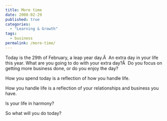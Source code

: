 ```yaml
---
title: More time
date: 2008-02-29
published: true
categories:
  - "Learning & Growth"
tags:
  - business
permalink: /more-time/
---
```

Today is the 29th of February, a leap year day.Â  An extra day in your life this year. What are you going to do with your extra day?Â  Do you focus on getting more business done, or do you enjoy the day?

How you spend today is a reflection of how you handle life.

How you handle life is a reflection of your relationships and business you have.

Is your life in harmony?

So what will you do today?